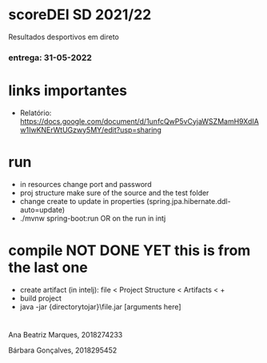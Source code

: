 # scoreDEI SD 2021/22
Resultados desportivos em direto

### entrega: 31-05-2022

# links importantes
- Relatório: https://docs.google.com/document/d/1unfcQwP5vCyjaWSZMamH9XdIAw1IwKNErWtUGzwy5MY/edit?usp=sharing

# run
- in resources change port and password
- proj structure make sure of the source and the test folder
- change create to update in properties (spring.jpa.hibernate.ddl-auto=update)
- ./mvnw spring-boot:run OR on the run in intj


# compile NOT DONE YET this is from the last one

- create artifact (in intelj): file < Project Structure < Artifacts < + 
- build project
- java -jar {directorytojar}\file.jar [arguments here]

#

Ana Beatriz Marques, 2018274233

Bárbara Gonçalves, 2018295452
